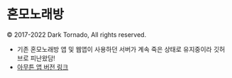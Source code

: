 # 혼모노래방
© 2017-2022 Dark Tornado, All rights reserved.

* 기존 혼모노래방 앱 및 웹앱이 사용하던 서버가 계속 죽은 상태로 유지중이라 깃허브로 피난왔담!
* [아무튼 앱 버전 링크](https://play.google.com/store/apps/details?id=com.darktornado.animesongnumber)
